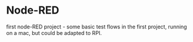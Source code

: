 # Node-RED

first node-RED project - some basic test flows in the first project, running on a mac, but could be adapted to RPI.
